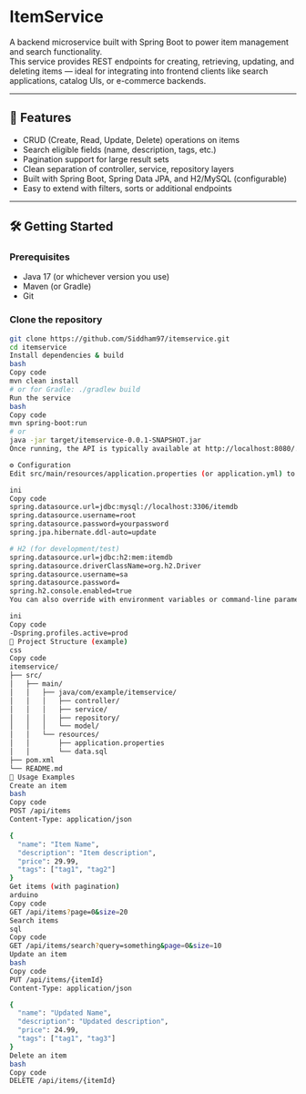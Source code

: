 # ItemService

A backend microservice built with Spring Boot to power item management and search functionality.  
This service provides REST endpoints for creating, retrieving, updating, and deleting items — ideal for integrating into frontend clients like search applications, catalog UIs, or e-commerce backends.

---

## 🚀 Features

- CRUD (Create, Read, Update, Delete) operations on items  
- Search eligible fields (name, description, tags, etc.)  
- Pagination support for large result sets  
- Clean separation of controller, service, repository layers  
- Built with Spring Boot, Spring Data JPA, and H2/MySQL (configurable)  
- Easy to extend with filters, sorts or additional endpoints  

---

## 🛠️ Getting Started

### Prerequisites  
- Java 17 (or whichever version you use)  
- Maven (or Gradle)  
- Git  

### Clone the repository  
```bash
git clone https://github.com/Siddham97/itemservice.git
cd itemservice
Install dependencies & build
bash
Copy code
mvn clean install
# or for Gradle: ./gradlew build
Run the service
bash
Copy code
mvn spring-boot:run
# or
java -jar target/itemservice-0.0.1-SNAPSHOT.jar
Once running, the API is typically available at http://localhost:8080/.

⚙️ Configuration
Edit src/main/resources/application.properties (or application.yml) to configure your database and other properties. For example:

ini
Copy code
spring.datasource.url=jdbc:mysql://localhost:3306/itemdb
spring.datasource.username=root
spring.datasource.password=yourpassword
spring.jpa.hibernate.ddl-auto=update

# H2 (for development/test)
spring.datasource.url=jdbc:h2:mem:itemdb
spring.datasource.driverClassName=org.h2.Driver
spring.datasource.username=sa
spring.datasource.password=
spring.h2.console.enabled=true
You can also override with environment variables or command-line parameters:

ini
Copy code
-Dspring.profiles.active=prod
📁 Project Structure (example)
css
Copy code
itemservice/
├── src/
│   ├── main/
│   │   ├── java/com/example/itemservice/
│   │   │   ├── controller/
│   │   │   ├── service/
│   │   │   ├── repository/
│   │   │   └── model/
│   │   └── resources/
│   │       ├── application.properties
│   │       └── data.sql
├── pom.xml
└── README.md
🧪 Usage Examples
Create an item
bash
Copy code
POST /api/items
Content-Type: application/json

{
  "name": "Item Name",
  "description": "Item description",
  "price": 29.99,
  "tags": ["tag1", "tag2"]
}
Get items (with pagination)
arduino
Copy code
GET /api/items?page=0&size=20
Search items
sql
Copy code
GET /api/items/search?query=something&page=0&size=10
Update an item
bash
Copy code
PUT /api/items/{itemId}
Content-Type: application/json

{
  "name": "Updated Name",
  "description": "Updated description",
  "price": 24.99,
  "tags": ["tag1", "tag3"]
}
Delete an item
bash
Copy code
DELETE /api/items/{itemId}
